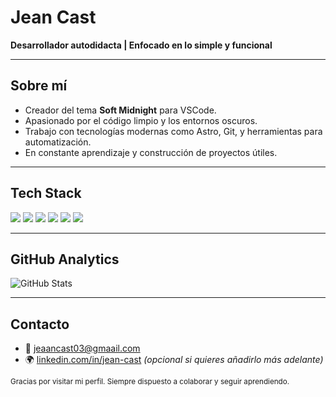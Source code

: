 <!-- PERFIL DE GITHUB -->

# Jean Cast

**Desarrollador autodidacta | Enfocado en lo simple y funcional**

---

## Sobre mí

- Creador del tema **Soft Midnight** para VSCode.
- Apasionado por el código limpio y los entornos oscuros.
- Trabajo con tecnologías modernas como Astro, Git, y herramientas para automatización.
- En constante aprendizaje y construcción de proyectos útiles.

---

## Tech Stack

<p align="left">
  <img src="https://img.shields.io/badge/-Python-1f1f1f?style=flat&logo=python&logoColor=3776AB" />
  <img src="https://img.shields.io/badge/-Git-1f1f1f?style=flat&logo=git&logoColor=F05032" />
  <img src="https://img.shields.io/badge/-GitHub-1f1f1f?style=flat&logo=github&logoColor=fff" />
  <img src="https://img.shields.io/badge/-VSCode-1f1f1f?style=flat&logo=visualstudiocode&logoColor=007ACC" />
  <img src="https://img.shields.io/badge/-Cursor-1f1f1f?style=flat&logo=cursor&logoColor=8E44AD" />
  <img src="https://img.shields.io/badge/-Astro-1f1f1f?style=flat&logo=astro&logoColor=fff" />
</p>

---

## GitHub Analytics

<p align="left">
  <img src="https://github-readme-stats.vercel.app/api?username=jeaancast03&show_icons=true&theme=tokyonight&hide_border=true&border_radius=8" alt="GitHub Stats" />
</p>

---

## Contacto

- 📧 jeaancast03@gmaail.com
- 🌍 [linkedin.com/in/jean-cast](#) *(opcional si quieres añadirlo más adelante)*

<sub>Gracias por visitar mi perfil. Siempre dispuesto a colaborar y seguir aprendiendo.</sub>
